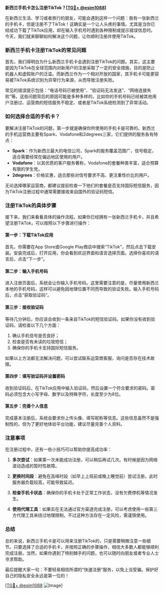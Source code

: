 **新西兰手机卡怎么注册TikTok？[[TG💪+ @esim1088](https://t.me/s/esim1088)]**

在新西兰生活、学习或者旅行的朋友，可能会遇到这样一个问题：我有一张新西兰的手机卡，但是注册不了TikTok！这确实是一个让人头疼的事情。尤其是当你已经成功下载了TikTok应用，却在输入手机号时遇到各种限制或提示错误信息时。今天，我们就来聊聊如何解决这个问题，让你顺利注册并使用TikTok。

### 新西兰手机卡注册TikTok的常见问题

首先，我们得明白为什么新西兰手机卡会遇到注册TikTok的问题。其实，这主要是因为TikTok在全球范围内对新用户的注册采取了一定的安全措施，目的是防止机器人和虚假账户的泛滥。而新西兰作为一个相对开放的国家，其手机卡可能更容易被TikTok系统识别为异常行为来源，从而导致注册失败。

常见的错误提示包括：“电话号码已被使用”、“验证码无法发送”、“网络连接失败”等。这些问题背后的原因可能是多种多样的，比如你的手机号码已经被其他用户注册过、运营商的短信服务不稳定、或者是TikTok系统检测到了异常活动。

### 如何选择合适的手机卡？

要解决注册TikTok的问题，第一步就是确保你所使用的手机卡是可靠的。新西兰的手机运营商主要有Spark、Vodafone和2degrees三家，它们提供的服务各有特点：

- **Spark**：作为新西兰最大的电信公司，Spark的服务覆盖范围广，信号稳定，适合需要经常在偏远地区使用的用户。
- **Vodafone**：以其优质的客户服务著称，Vodafone的套餐种类丰富，适合预算有限的学生党。
- **2degrees**：价格实惠，适合那些对信号要求不高、更注重性价比的用户。

无论选择哪家运营商，都建议提前检查一下他们的套餐是否支持国际短信服务，因为TikTok注册过程中通常需要接收来自国外的验证码短信。

### 注册TikTok的具体步骤

接下来，我们来看看具体的操作流程。如果你已经拥有一张新西兰手机卡，并且希望注册TikTok，可以按照以下步骤进行操作：

#### 第一步：下载TikTok应用

首先，你需要在App Store或Google Play商店中搜索“TikTok”，然后点击下载安装。安装完成后，打开应用，你会看到欢迎界面和语言选择页面。选择你喜欢的语言后，点击“下一步”。

#### 第二步：输入手机号码

进入注册页面后，系统会让你输入手机号码。这里需要注意的是，尽量使用新西兰本地的手机号码，这样可以避免因地理位置不同而导致的验证失败。输入手机号码后，点击“获取验证码”。

#### 第三步：接收验证码

等待几分钟后，你应该会收到一条来自TikTok的短信验证码。如果你没有收到验证码，请检查以下几个方面：

1. 确认手机信号是否良好；
2. 检查是否有未读的垃圾短信；
3. 确保你的手机卡支持国际短信服务。

如果以上方法都无法解决问题，可以尝试联系运营商客服，询问是否存在技术故障。

#### 第四步：填写验证码并设置密码

收到验证码后，在TikTok应用中输入验证码，然后设置一个符合要求的密码。密码必须包含大小写字母、数字以及特殊字符，长度至少为8位。

#### 第五步：完善个人信息

完成基本注册后，系统会要求你上传头像、填写昵称等信息。这些信息虽然不是强制性的，但为了更好地体验平台功能，建议尽量完善个人资料。

### 注意事项

在注册过程中，还有一些小技巧可以帮助你提高成功率：

1. **多次尝试**：如果第一次未能成功注册，可以稍后再试几次。有时候是因为网络波动造成的暂时性故障。
   
2. **更换时间段**：避免在高峰时段（如早上上班前或晚上睡觉前）尝试注册，此时服务器负载较高，可能导致延迟。

3. **检查手机卡状态**：确保你的手机卡处于正常工作状态，没有欠费停机等情况发生。

4. **使用代理工具**：如果实在无法通过官方渠道完成注册，可以考虑使用一些第三方代理工具来绕过地理限制。不过这种方法存在一定风险，需谨慎使用。

### 总结

总的来说，新西兰手机卡是可以用来注册TikTok的，只是需要稍微注意一些细节。只要选择了合适的手机卡，并按照正确的步骤操作，相信大多数人都能够顺利完成注册。当然，如果你遇到了特别棘手的问题，也可以随时向朋友或者专业人士寻求帮助。

最后提醒大家一句：不要轻易相信所谓的“快速注册”服务，以免上当受骗。保护好自己的隐私安全永远是第一位的！

[[TG💪+ @esim1088](https://t.me/s/esim1088) ![Image](https://i.postimg.cc/4NQfJmqS/Snipaste-2025-05-13-00-14-12.png)]